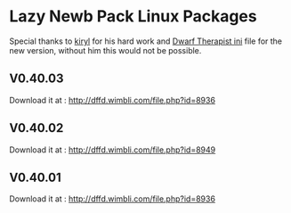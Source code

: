 Lazy Newb Pack Linux Packages
====================

Special thanks to [kiryl](https://github.com/kiryl/) for his hard work and [Dwarf Therapist ini](https://gist.github.com/kiryl/0a99fdbd70fede3064c6) file for the new version, without him this would not be possible. 

V0.40.03
-------------

Download it at : http://dffd.wimbli.com/file.php?id=8936 

V0.40.02
-------------

Download it at : http://dffd.wimbli.com/file.php?id=8949

V0.40.01
-------------

Download it at : http://dffd.wimbli.com/file.php?id=8936
